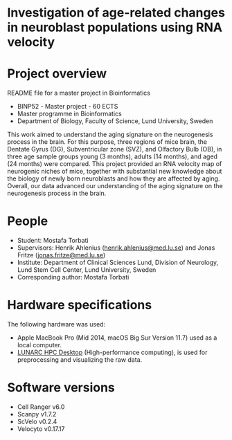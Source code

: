 # Investigation of age-related changes in neuroblast populations using RNA velocity


# Project overview
README file for a master project in Bioinformatics
* BINP52 - Master project - 60 ECTS
* Master programme in Bioinformatics
* Department of Biology, Faculty of Science, Lund University, Sweden

This work aimed to understand the aging signature on the neurogenesis process in the brain. For this purpose, three regions of mice brain, the Dentate Gyrus (DG), Subventricular zone (SVZ), and Olfactory Bulb (OB), in three age sample groups young (3 months), adults (14 months), and aged (24 months) were compared. This project provided an RNA velocity map of neurogenic niches of mice, together with substantial new knowledge about the biology of newly born neuroblasts and how they are affected by aging. Overall, our data advanced our understanding of the aging signature on the neurogenesis process in the brain.

# People

* Student: Mostafa Torbati
* Supervisors: Henrik Ahlenius (henrik.ahlenius@med.lu.se) and Jonas Fritze (jonas.fritze@med.lu.se)
* Institute: Department of Clinical Sciences Lund, Division of Neurology, Lund Stem Cell Center, Lund University, Sweden 
* Corresponding author: Mostafa Torbati

# Hardware specifications
The following hardware was used:
* Apple MacBook Pro (Mid 2014, macOS Big Sur Version 11.7) used as a local computer.
* [LUNARC HPC Desktop](https://lunarc-documentation.readthedocs.io/en/latest/using_hpc_desktop/ "LUNARC Documentation") (High-performance computing), is used for preprocessing and visualizing the raw data.

# Software versions
* Cell Ranger v6.0
* Scanpy v1.7.2
* ScVelo v0.2.4
* Velocyto v0.17.17


